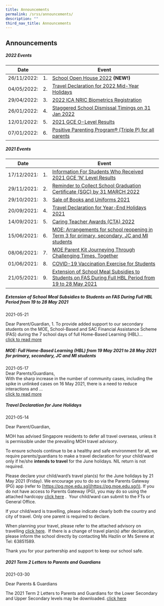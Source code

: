 ```yaml
---
title: Announcements
permalink: /srss/announcements/
description: ""
third_nav_title: Announcements
---
```

## Announcements

##### 2022 Events

| Date |  |Event|
| -------- | -------- | -------- |
| 26/11/2022:     |1.| [School Open House 2022](https://moe-serangoonsec-staging.netlify.app/announcements/announcements/open-house-2022/) <b>(NEW!)</b>  |
| 04/05/2022:     |2.|[Travel Declaration for 2022 Mid-Year Holidays](https://moe-serangoonsec-staging.netlify.app/announcements/announcements/td-2022-mid/)|
| 29/04/2022: |3.|[2022 ICA NRIC Biometrics Registration](https://moe-serangoonsec-staging.netlify.app/announcements/announcements/nric-biometrics-reg/)|
| 26/01/2022:     |4.|[Staggered School Dismissal Timings on 31 Jan 2022](https://moe-serangoonsec-staging.netlify.app/announcements/announcements/staggered-dismissal-2022/)|
| 12/01/2022:    |5.|[2021 GCE O-Level Results](https://moe-serangoonsec-staging.netlify.app/announcements/o-level-results/)|
| 07/01/2022:     |6.|[Positive Parenting Program® (Triple P) for all parents](https://moe-serangoonsec-staging.netlify.app/announcements/triplep-webinars/)|

##### 2021 Events

| Date ||Event|
| -------- | -------- | -------- |
| 17/12/2021:     |1.|[Information For Students Who Received 2021 GCE 'N' Level Results](https://moe-serangoonsec-staging.netlify.app/announcements/information-n-level-results/) |
| 29/11/2021:     |2.|[Reminder to Collect School Graduation Certificate (SGC) by 31 MARCH 2022](https://moe-serangoonsec-staging.netlify.app/announcements/graduation-certificate/)|
| 29/10/2021:     |3.|[Sale of Books and Uniforms 2021](https://moe-serangoonsec-staging.netlify.app/announcements/book-and-uniform/)|
| 20/09/2021:     |4.|[Travel Declaration for Year-End Holidays 2021](https://moe-serangoonsec-staging.netlify.app/announcements/travel-declaration-eoy-hol/)|
| 14/09/2021:     |5.|[Caring Teacher Awards (CTA) 2022](https://moe-serangoonsec-staging.netlify.app/announcements/caring-teacher-award-2022/)|
| 15/06/2021:     |6.|[MOE: Arrangements for school reopening in Term 3 for primary, secondary, JC and MI students](https://moe-serangoonsec-staging.netlify.app/announcements/arrangements/)|
| 08/06/2021:     |7.|[MOE Parent Kit Journeying Through Challenging Times, Together](https://moe-serangoonsec-staging.netlify.app/announcements/moe-parent-kit/)|
| 01/06/2021:     |8.|[COVID-19 Vaccination Exercise for Students](https://sites.google.com/moe.edu.sg/ssscovidmatters/home?pli=1)|
| 21/05/2021:     |9.|[Extension of School Meal Subsidies to Students on FAS During Full HBL Period from 19 to 28 May 2021](https://moe-serangoonsec-staging.netlify.app/announcements/extention-of-school-meal-subsidies-on-fas/)|


##### Extension of School Meal Subsidies to Students on FAS During Full HBL Period from 19 to 28 May 2021
2021-05-21

Dear Parent/Guardian,
1\. To provide added support to our secondary students on the MOE, School-Based and SAC Financial Assistance Scheme (FAS) during the 7 school days of full Home-Based Learning (HBL)...<br>
[click to read more](https://moe-serangoonsec-staging.netlify.app/announcements/extention-of-school-meal-subsidies-on-fas)

##### MOE: Full Home-Based Learning (HBL) from 19 May 2021 to 28 May 2021 for primary, secondary, JC and MI students
2021-05-17 <br>
Dear Parents/Guardians, <br>
With the sharp increase in the number of community cases, including the spike in unlinked cases on 16 May 2021, there is a need to reduce interactions and ...<br>
[click to read more](https://moe-serangoonsec-staging.netlify.app/announcements/full-hbl)

##### Travel Declaration for June Holidays
2021-05-14

Dear Parent/Guardian,

MOH has advised Singapore residents to defer all travel overseas, unless it is permissible under the prevailing MOH travel advisory.

To ensure schools continue to be a healthy and safe environment for all, we require parents/guardians to make a travel declaration for your child/ward only if he/she **intends to travel** for the June holidays. NIL return is not required.

Please declare your child/ward’s travel plan(s) for the June holidays by 21 May 2021 (Friday). We encourage you to do so via the Parents Gateway (PG) app (refer to [https://pg.moe.edu.sg](https://pg.moe.edu.sg/)). If you do not have access to Parents Gateway (PG), you may do so using the attached hardcopy [click here](/files/SSS_Travel%20Declaration%20for%20June%202021%20Holidays_Hardcopy%20Ltr%20to%20Parents%20and%20Guardians.pdf) .  Your child/ward can submit to the FTs or General Office.

If your child/ward is travelling, please indicate clearly both the country and city of travel. Only one parent is required to declare.

When planning your travel, please refer to the attached advisory on travelling [click here](/files/Advisory%20on%20Travel%20June%202021.pdf).  If there is a change of travel plan(s) after declaration, please inform the school directly by contacting Ms Hazlin or Ms Serene at Tel: 63851589.

Thank you for your partnership and support to keep our school safe.

##### 2021 Term 2 Letters to Parents and Guardians
2021-03-30

Dear Parents & Guardians

The 2021 Term 2 Letters to Parents and Guardians for the Lower Secondary and Upper Secondary levels may be downloaded. [click here](https://moe-serangoonsec-staging.netlify.app/parents-and-students/letters-to-parent-and-guardians/)